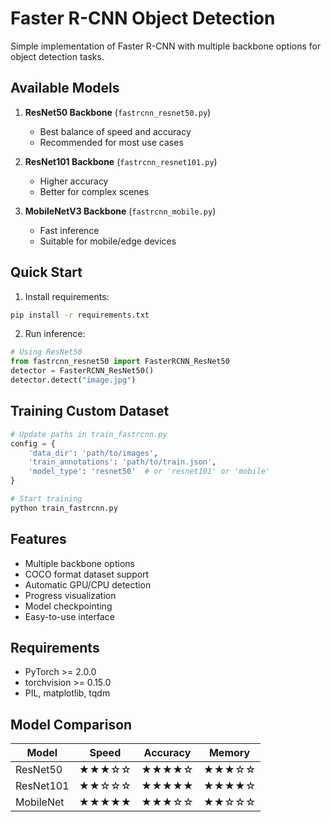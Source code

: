 # Faster R-CNN Object Detection

Simple implementation of Faster R-CNN with multiple backbone options for object detection tasks.

## Available Models

1. **ResNet50 Backbone** (`fastrcnn_resnet50.py`)
   - Best balance of speed and accuracy
   - Recommended for most use cases

2. **ResNet101 Backbone** (`fastrcnn_resnet101.py`)
   - Higher accuracy
   - Better for complex scenes

3. **MobileNetV3 Backbone** (`fastrcnn_mobile.py`)
   - Fast inference
   - Suitable for mobile/edge devices

## Quick Start

1. Install requirements:
```bash
pip install -r requirements.txt
```

2. Run inference:
```python
# Using ResNet50
from fastrcnn_resnet50 import FasterRCNN_ResNet50
detector = FasterRCNN_ResNet50()
detector.detect("image.jpg")
```

## Training Custom Dataset

```python
# Update paths in train_fastrcnn.py
config = {
    'data_dir': 'path/to/images',
    'train_annotations': 'path/to/train.json',
    'model_type': 'resnet50'  # or 'resnet101' or 'mobile'
}

# Start training
python train_fastrcnn.py
```

## Features

- Multiple backbone options
- COCO format dataset support
- Automatic GPU/CPU detection
- Progress visualization
- Model checkpointing
- Easy-to-use interface

## Requirements

- PyTorch >= 2.0.0
- torchvision >= 0.15.0
- PIL, matplotlib, tqdm

## Model Comparison

| Model | Speed | Accuracy | Memory |
|-------|--------|----------|---------|
| ResNet50 | ★★★☆☆ | ★★★★☆ | ★★★☆☆ |
| ResNet101 | ★★☆☆☆ | ★★★★★ | ★★★★☆ |
| MobileNet | ★★★★★ | ★★★☆☆ | ★★☆☆☆ |
